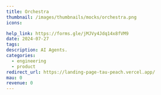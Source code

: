 ```yaml
---
title: Orchestra
thumbnail: /images/thumbnails/mocks/orchestra.png
icons:

help_link: https://forms.gle/jMJVy4Jdq14x8fVM9
date: 2024-07-27
tags:
description: AI Agents.
categories:
  - engineering
  - product
redirect_url: https://landing-page-tau-peach.vercel.app/
mau: 0
revenue: 0
---
```

